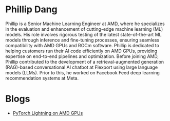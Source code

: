 <head>
  <meta charset="UTF-8">
  <meta name="description" content="Phillip Dang">
  <meta name="keywords" content="AMD GPU, MI300, MI250, ROCm, blog, contributor, blog author">
</head>

# Phillip Dang

Phillip is a Senior Machine Learning Engineer at AMD, where he specializes in the evaluation and
enhancement of cutting-edge machine learning (ML) models. His role involves rigorous testing of the
latest state-of-the-art ML models through inference and fine-tuning processes, ensuring seamless
compatibility with AMD GPUs and ROCm software. Phillip is dedicated to helping customers run their
AI code efficiently on AMD GPUs, providing expertise on end-to-end pipelines and optimization.
Before joining AMD, Phillip contributed to the development of a retrieval-augmented generation
(RAG)-based conversational AI chatbot at Flexport using large language models (LLMs). Prior to this, he
worked on Facebook Feed deep learning recommendation systems at Meta.

# Blogs

* [PyTorch Lightning on AMD GPUs](../artificial-intelligence/pytorch-lightning/README.md)
